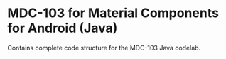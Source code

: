 # MDC-103 for Material Components for Android (Java)

Contains complete code structure for the MDC-103 Java codelab.
